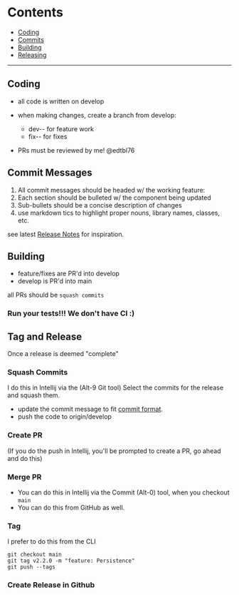 # Contents

- [Coding](#coding)
- [Commits](#commit-messages)
- [Building](#building)
- [Releasing](#tag-and-release)

---
## Coding

- all code is written on develop
- when making changes, create a branch from develop:
  - dev-<name>-<description> for feature work
  - fix-<name>-<description> for fixes

- PRs must be reviewed by me! @edtbl76

## Commit Messages
1. All commit messages should be headed w/ the working feature: 
2. Each section should be bulleted w/ the component being updated
3. Sub-bullets should be a concise description of changes
4. use markdown tics to highlight proper nouns, library names, classes, etc. 

see latest [Release Notes](./RELEASE.md) for inspiration.

## Building

- feature/fixes are PR'd into develop
- develop is PR'd into main

all PRs should be `squash commits`

### Run your tests!!! We don't have CI :) 

## Tag and Release

Once a release is deemed "complete"

### Squash Commits

I do this in Intellij via the (Alt-9 Git tool) Select the commits for the release and squash them. 
- update the commit message to fit [commit format](#commit-messages). 
- push the code to origin/develop

### Create PR

(If you do the push in Intellij, you'll be prompted to create a PR, go ahead and do this)

### Merge PR

- You can do this in Intellij via the Commit (Alt-0) tool, when you checkout `main`
- You can do this from GitHub as well. 

### Tag

I prefer to do this from the CLI
```shell
git checkout main
git tag v2.2.0 -m "feature: Persistence"
git push --tags
```

### Create Release in Github

